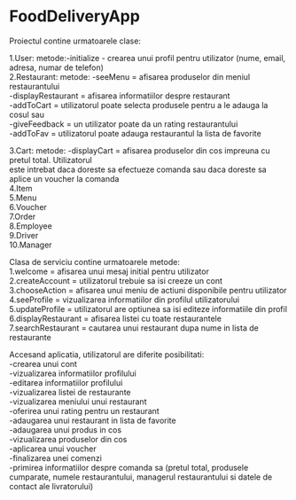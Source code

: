 # FoodDeliveryApp

Proiectul contine urmatoarele clase:

1.User: metode:-initialize - crearea unui profil pentru utilizator (nume, email, adresa, numar de telefon)  
2.Restaurant: metode: -seeMenu = afisarea produselor din meniul restaurantului  
                      -displayRestaurant = afisarea informatiilor despre restaurant  
                      -addToCart = utilizatorul poate selecta produsele pentru a le adauga la cosul sau  
                      -giveFeedback = un utilizator poate da un rating restaurantului  
                      -addToFav = utilizatorul poate adauga restaurantul la lista de favorite  
                       
3.Cart: metode: -displayCart = afisarea produselor din cos impreuna cu pretul total. Utilizatorul  
                                este intrebat daca doreste sa efectueze comanda sau daca doreste sa aplice un voucher la comanda  
4.Item  
5.Menu  
6.Voucher  
7.Order  
8.Employee  
9.Driver  
10.Manager  

Clasa de serviciu contine urmatoarele metode:  
1.welcome = afisarea unui mesaj initial pentru utilizator  
2.createAccount = utilizatorul trebuie sa isi creeze un cont  
3.chooseAction = afisarea unui meniu de actiuni disponibile pentru utilizator  
4.seeProfile = vizualizarea informatiilor din profilul utilizatorului  
5.updateProfile = utilizatorul are optiunea sa isi editeze informatiile din profil  
6.displayRestaurant = afisarea listei cu toate restaurantele  
7.searchRestaurant = cautarea unui restaurant dupa nume in lista de restaurante  

Accesand aplicatia, utilizatorul are diferite posibilitati:  
-crearea unui cont  
-vizualizarea informatiilor profilului  
-editarea informatiilor profilului  
-vizualizarea listei de restaurante  
-vizualizarea meniului unui restaurant  
-oferirea unui rating pentru un restaurant  
-adaugarea unui restaurant in lista de favorite  
-adaugarea unui produs in cos  
-vizualizarea produselor din cos  
-aplicarea unui voucher  
-finalizarea unei comenzi  
-primirea informatiilor despre comanda sa (pretul total, produsele cumparate, numele restaurantului, managerul restaurantului si datele de contact ale livratorului)  

                              
